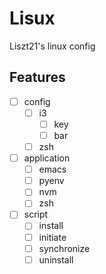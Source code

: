 # Lisux

Liszt21's linux config

## Features

- [ ] config
  - [ ] i3
    - [ ] key
    - [ ] bar
  - [ ] zsh
- [ ] application
  - [ ] emacs
  - [ ] pyenv
  - [ ] nvm
  - [ ] zsh
- [ ] script
  - [ ] install
  - [ ] initiate
  - [ ] synchronize
  - [ ] uninstall
